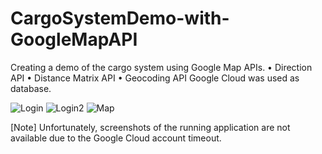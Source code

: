 # CargoSystemDemo-with-GoogleMapAPI
Creating a demo of the cargo system using Google Map APIs.
• Direction API 
• Distance Matrix API 
• Geocoding API 
Google Cloud was used as database.

![Login](https://user-images.githubusercontent.com/74260613/157096835-f962db48-bd3d-4e53-99ec-9783b2907eac.png)
![Login2](https://user-images.githubusercontent.com/74260613/157096866-e39aa5b8-0caa-459d-9b8e-0e86ae2c769c.png)
![Map](https://user-images.githubusercontent.com/74260613/157096886-fe0c24e0-5038-4aca-bd83-7aa5fabfd389.png)

[Note] Unfortunately, screenshots of the running application are not available due to the Google Cloud account timeout.



